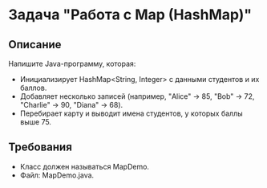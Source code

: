 # Задача "Работа с Map (HashMap)"

## Описание

Напишите Java-программу, которая:

- Инициализирует HashMap<String, Integer> с данными студентов и их баллов.
- Добавляет несколько записей (например, "Alice" → 85, "Bob" → 72, "Charlie" → 90, "Diana" → 68).
- Перебирает карту и выводит имена студентов, у которых баллы выше 75.

## Требования

- Класс должен называться MapDemo.
- Файл: MapDemo.java.

